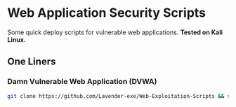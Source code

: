 # Web Application Security Scripts

Some quick deploy scripts for vulnerable web applications. <b>Tested on Kali Linux.</b>

## One Liners

### Damn Vulnerable Web Application (DVWA)
```bash
git clone https://github.com/Lavender-exe/Web-Exploitation-Scripts && sudo bash Web-Exploitation-Scripts/dvwa_install.sh
```
